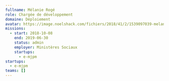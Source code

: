 ```yaml
---
fullname: Mélanie Rogé
role: Chargée de développement
domaine: Déploiement
avatar: https://image.noelshack.com/fichiers/2018/41/2/1539097039-melanie.jpeg
missions:
  - start: 2018-10-08
    end: 2019-06-30
    status: admin
    employer: Ministères Sociaux
    startups:
      - e-mjpm
startups:
  - e-mjpm
teams: []
---
```

